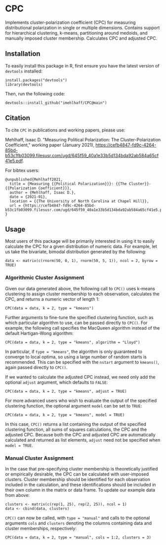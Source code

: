 # CPC

Implements cluster-polarization coefficient (CPC) for measuring distributional polarization in single or multiple dimensions. Contains support for hierarchical clustering, k-means, partitioning around medoids, and manually imposed cluster membership. Calculates CPC and adjusted CPC. 

## Installation

To easily install this package in R, first ensure you have the latest version of ```devtools``` installed:

```{r}
install.packages("devtools")
library(devtools)
```

Then, run the following code:

```{r}
devtools::install_github("imehlhaff/CPC@main")
```

## Citation

To cite ```CPC``` in publications and working papers, please use:

Mehlhaff, Isaac D. "Measuring Political Polarization: The Cluster-Polarization Coefficient," working paper (January 2021), https://cefb4847-fd9c-4264-85bd-b53c1fb03099.filesusr.com/ugd/645f59_40a1e33b5d134bda92ab584a65cf41e5.pdf.

For bibtex users:

```
@unpublished{Mehlhaff2021,
  title = {Measuring {{Political Polarization}}}: {{The Cluster}}-{{Polarization Coefficient}}},
  author = {Mehlhaff, Isaac D.},
  date = {2021-01},
  location = {{The University of North Carolina at Chapel Hill}},
  url = {https://cefb4847-fd9c-4264-85bd-b53c1fb03099.filesusr.com/ugd/645f59_40a1e33b5d134bda92ab584a65cf41e5.pdf}
}
```

## Usage

Most users of this package will be primarily interested in using it to easily calculate the CPC for a given distribution of numeric data. For example, let us take the bivariate, bimodal distribution generated by the following:

```{r}
data <- matrix(c(rnorm(50, 0, 1), rnorm(50, 5, 1)), ncol = 2, byrow = TRUE)
```

### Algorithmic Cluster Assignment

Given our data generated above, the following call to ```CPC()``` uses k-means clustering to assign cluster membership to each observation, calculates the CPC, and returns a numeric vector of length 1:

```{r}
CPC(data = data, k = 2, type = "kmeans")
```

Further arguments to fine-tune the specified clustering function, such as which particular algorithm to use, can be passed directly to ```CPC()```. For example, the following call specifies the MacQueen algorithm instead of the default Hartigan-Wong algorithm:

```{r}
CPC(data = data, k = 2, type = "kmeans", algorithm = "Lloyd")
```

In particular, if ```type = "kmeans"```, the algorithm is only guaranteed to converge to local optima, so using a large number of random starts is recommended. This can be specified with the ```nstart``` argument to ```kmeans()```, again passed directly to ```CPC()```.

If we wanted to calculate the adjusted CPC instead, we need only add the optional ```adjust``` argument, which defaults to ```FALSE```:

```{r}
CPC(data = data, k = 2, type = "kmeans", adjust = TRUE)
```

For more advanced users who wish to evaluate the output of the specified clustering function, the optional argument ```model``` can be set to ```TRUE```:

```{r}
CPC(data = data, k = 2, type = "kmeans", model = TRUE)
```

In this case, ```CPC()``` returns a list containing the output of the specified clustering function, all sums of squares calculations, the CPC and the adjusted CPC. Because both the CPC and adjusted CPC are automatically calculated and returned as list elements, ```adjust``` need not be specified when ```model = TRUE```.

### Manual Cluster Assignment

In the case that pre-specifying cluster membership is theoretically justified or empirically desirable, the CPC can be calculated with user-imposed clusters. Cluster membership should be identified for each observation included in the calculation, and these identifications should be included in their own column in the matrix or data frame. To update our example data from above:

```{r}
clusters <- matrix(c(rep(1, 25), rep(2, 25)), ncol = 1)
data <- cbind(data, clusters)
```

```CPC()``` can now be called, with ```type = "manual"``` and calls to the optional arguments ```cols``` and ```clusters``` denoting the columns containing data and cluster memberships, respectively:

```{r}
CPC(data = data, k = 2, type = "manual", cols = 1:2, clusters = 3)
```

